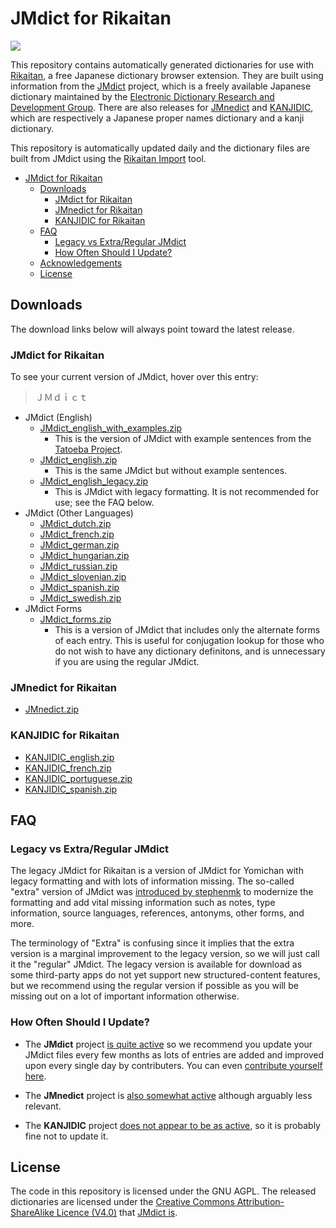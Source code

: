 # JMdict for Rikaitan

![](https://img.shields.io/github/v/tag/Ajatt-Tools/jmdict-rikaitan?style=for-the-badge&label=Last%20Release)

This repository contains automatically generated dictionaries for use with [Rikaitan](https://github.com/Ajatt-Tools/rikaitan), a free Japanese dictionary browser extension. They are built using information from the [JMdict](https://www.edrdg.org/wiki/index.php/JMdict-EDICT_Dictionary_Project) project, which is a freely available Japanese dictionary maintained by the [Electronic Dictionary Research and Development Group](http://www.edrdg.org/). There are also releases for [JMnedict](https://www.edrdg.org/enamdict/enamdict_doc.html) and [KANJIDIC](https://www.edrdg.org/wiki/index.php/KANJIDIC_Project), which are respectively a Japanese proper names dictionary and a kanji dictionary.

This repository is automatically updated daily and the dictionary files are built from JMdict using the [Rikaitan Import](https://github.com/Ajatt-Tools/rikaitan-import) tool.

- [JMdict for Rikaitan](#jmdict-for-rikaitan)
  - [Downloads](#downloads)
    - [JMdict for Rikaitan](#jmdict-for-rikaitan-1)
    - [JMnedict for Rikaitan](#jmnedict-for-rikaitan)
    - [KANJIDIC for Rikaitan](#kanjidic-for-rikaitan)
  - [FAQ](#faq)
    - [Legacy vs Extra/Regular JMdict](#legacy-vs-extraregular-jmdict)
    - [How Often Should I Update?](#how-often-should-i-update)
  - [Acknowledgements](#acknowledgements)
  - [License](#license)

## Downloads

The download links below will always point toward the latest release.

### JMdict for Rikaitan

To see your current version of JMdict, hover over this entry:

> ＪＭｄｉｃｔ

- JMdict (English)
  - [JMdict_english_with_examples.zip](https://github.com/Ajatt-Tools/jmdict-rikaitan/releases/latest/download/JMdict_english_with_examples.zip)
    - This is the version of JMdict with example sentences from the [Tatoeba Project](http://tatoeba.org/home).
  - [JMdict_english.zip](https://github.com/Ajatt-Tools/jmdict-rikaitan/releases/latest/download/JMdict_english.zip)
    - This is the same JMdict but without example sentences.
  - [JMdict_english_legacy.zip](https://github.com/Ajatt-Tools/jmdict-rikaitan/releases/latest/download/JMdict_english_legacy.zip)
    - This is JMdict with legacy formatting. It is not recommended for use; see the FAQ below.
- JMdict (Other Languages)
  - [JMdict_dutch.zip](https://github.com/Ajatt-Tools/jmdict-rikaitan/releases/latest/download/JMdict_dutch.zip)
  - [JMdict_french.zip](https://github.com/Ajatt-Tools/jmdict-rikaitan/releases/latest/download/JMdict_french.zip)
  - [JMdict_german.zip](https://github.com/Ajatt-Tools/jmdict-rikaitan/releases/latest/download/JMdict_german.zip)
  - [JMdict_hungarian.zip](https://github.com/Ajatt-Tools/jmdict-rikaitan/releases/latest/download/JMdict_hungarian.zip)
  - [JMdict_russian.zip](https://github.com/Ajatt-Tools/jmdict-rikaitan/releases/latest/download/JMdict_russian.zip)
  - [JMdict_slovenian.zip](https://github.com/Ajatt-Tools/jmdict-rikaitan/releases/latest/download/JMdict_slovenian.zip)
  - [JMdict_spanish.zip](https://github.com/Ajatt-Tools/jmdict-rikaitan/releases/latest/download/JMdict_spanish.zip)
  - [JMdict_swedish.zip](https://github.com/Ajatt-Tools/jmdict-rikaitan/releases/latest/download/JMdict_swedish.zip)
- JMdict Forms
  - [JMdict_forms.zip](https://github.com/Ajatt-Tools/jmdict-rikaitan/releases/latest/download/JMdict_forms.zip)
    - This is a version of JMdict that includes only the alternate forms of each entry. This is useful for conjugation lookup for those who do not wish to have any dictionary definitons, and is unnecessary if you are using the regular JMdict.

### JMnedict for Rikaitan

- [JMnedict.zip](https://github.com/Ajatt-Tools/jmdict-rikaitan/releases/latest/download/JMnedict.zip)

### KANJIDIC for Rikaitan

- [KANJIDIC_english.zip](https://github.com/Ajatt-Tools/jmdict-rikaitan/releases/latest/download/KANJIDIC_english.zip)
- [KANJIDIC_french.zip](https://github.com/Ajatt-Tools/jmdict-rikaitan/releases/latest/download/KANJIDIC_french.zip)
- [KANJIDIC_portuguese.zip](https://github.com/Ajatt-Tools/jmdict-rikaitan/releases/latest/download/KANJIDIC_portuguese.zip)
- [KANJIDIC_spanish.zip](https://github.com/Ajatt-Tools/jmdict-rikaitan/releases/latest/download/KANJIDIC_spanish.zip)

## FAQ

### Legacy vs Extra/Regular JMdict

The legacy JMdict for Rikaitan is a version of JMdict for Yomichan with legacy formatting and with lots of information missing. The so-called "extra" version of JMdict was [introduced by stephenmk](https://github.com/FooSoft/yomichan-import/pull/40) to modernize the formatting and add vital missing information such as notes, type information, source languages, references, antonyms, other forms, and more.

The terminology of "Extra" is confusing since it implies that the extra version is a marginal improvement to the legacy version, so we will just call it the "regular" JMdict. The legacy version is available for download as some third-party apps do not yet support new structured-content features, but we recommend using the regular version if possible as you will be missing out on a lot of important information otherwise.

### How Often Should I Update?

- The **JMdict** project [is quite active](https://www.edrdg.org/jmwsgi/updates.py?svc=jmdict&i=1) so we recommend you update your JMdict files every few months as lots of entries are added and improved upon every single day by contributers. You can even [contribute yourself here](https://www.edrdg.org/jmwsgi/edhelpq.py?svc=jmdict&sid=).

- The **JMnedict** project is [also somewhat active](https://www.edrdg.org/jmwsgi/updates.py?svc=jmdict&i=1) although arguably less relevant.

- The **KANJIDIC** project [does not appear to be as active](https://www.edrdg.org/wiki/index.php/KANJIDIC_Project), so it is probably fine not to update it.

## License

The code in this repository is licensed under the GNU AGPL.
The released dictionaries are licensed under the [Creative Commons Attribution-ShareAlike Licence (V4.0)](https://creativecommons.org/licenses/by-sa/4.0/) that [JMdict is](https://www.edrdg.org/edrdg/licence.html).
